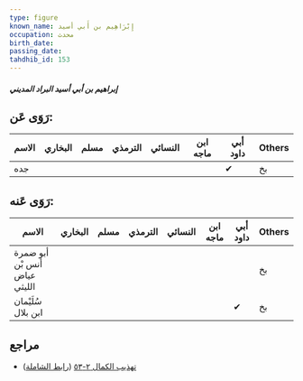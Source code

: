 ```yaml
---
type: figure
known_name: إِبْرَاهِيم بن أَبي أسيد
occupation: محدث
birth_date:
passing_date:
tahdhib_id: 153
---
```

##### إبراهيم بن أبي أسيد البراد المديني

## رَوَى عَن:
| الاسم | البخاري | مسلم | الترمذي | النسائي | ابن ماجه | أبي داود | Others |
| ----- | ------- | ---- | ------- | ------- | -------- | -------- | ------ |
| جده   |         |      |         |         |          | ✔        | بخ     |
## رَوَى عَنه:
| الاسم                        | البخاري | مسلم | الترمذي | النسائي | ابن ماجه | أبي داود | Others |
| ---------------------------- | ------- | ---- | ------- | ------- | -------- | -------- | ------ |
| أبو ضمرة أنس بْن عياض الليثي |         |      |         |         |          |          | بخ     |
| سُلَيْمان ابن بلال           |         |      |         |         |          | ✔        | بخ     |
## مراجع
- [تهذيب الكمال ٢-٥٣](obsidian://open?vault=Tahdhib-al-Kamal&file=Figures/١٥٣-إبراهيم%20بن%20أبي%20أسيد%20البراد%20المديني) ([رابط الشاملة](https://shamela.ws/book/3722/534))